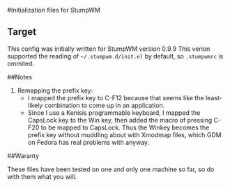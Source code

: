 
#Initialization files for StumpWM

## Target

This config was initially written for StumpWM version 0.9.9 This verion supported the reading of `~/.stumpwm.d/init.el` by default, so `.stumpwmrc` is ommited.


##Notes

1. Remapping the prefix key:
    * I mapped the prefix key to C-F12 because that seems like the least-likely combination to come up in an application.
    * Since I use a Kenisis programmable keyboard, I mapped the CapsLock key to the Win key, then added the macro of pressing C-F20
    to be mapped to CapsLock.  Thus the Winkey becomes the prefix key without muddling about with Xmodmap files, which GDM on Fedora has
    real problems with anyway.



##Waranty



These files have been tested on one and only one machine so far, so do with them what you will.
